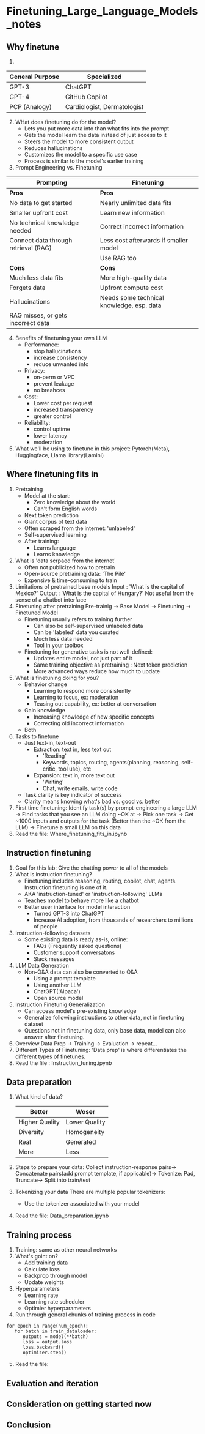 # Finetuning_Large_Language_Models_notes

## Why finetune
1.
| General Purpose | Specialized     | 
| --------------- | --------------- | 
| GPT-3           | ChatGPT         |
| GPT-4           | GitHub Copilot  |
| PCP (Analogy)   | Cardiologist, Dermatologist| 

2. WHat does finetuning do for the model?
   - Lets you put more data into than what fits into the prompt
   - Gets the model learn the data instead of just access to it
   - Steers the model to more consistent output
   - Reduces hallucinations
   - Customizes the model to a specific use case
   - Process is similar to the model's earlier training
3. Prompt Engineering vs. Finetuning
   
| Prompting                        | Finetuning                                              |
|----------------------------------|---------------------------------------------------------|
| **Pros**                         | **Pros**                                                |
| No data to get started           | Nearly unlimited data fits                              |
| Smaller upfront cost             | Learn new information                                   |
| No technical knowledge needed    | Correct incorrect information                           |
| Connect data through retrieval (RAG) | Less cost afterwards if smaller model                    |
|                                  | Use RAG too                                             |
| **Cons**                         | **Cons**                                                |
| Much less data fits              | More high-quality data                                  |
| Forgets data                     | Upfront compute cost                                    |
| Hallucinations                   | Needs some technical knowledge, esp. data               |
| RAG misses, or gets incorrect data |                                                         |

4. Benefits of finetuning your own LLM
   - Performance:
       * stop hallucinations
       * increase consistency
       * reduce unwanted info
   - Privacy:
       * on-perm or VPC
       * prevent leakage
       * no breahces
    - Cost:
       * Lower cost per request
       * increased transparency
       * greater control
    - Reliability:
       * control uptime
       * lower latency
       * moderation
5. What we'll be using to finetune in this project: Pytorch(Meta), Huggingface, Llama library(Lamini)
## Where finetuning fits in
1. Pretraining
   - Model at the start:
       * Zero knowledge about the world
       * Can't form English words
   - Next token prediction
   - Giant corpus of text data
   - Often scraped from the internet: 'unlabeled'
   - Self-supervised learning
   - After training:
       * Learns language
       * Learns knowledge
2. What is 'data scrpaed from the internet'
   - Often not publicized how to pretrain
   - Open-source pretraining data: 'The Pile'
   - Expensive & time-consuming to train
3. Limitations of pretrained base models
   Input : 'What is the capital of Mexico?'
   Output : 'What is the capital of Hungary?'
   Not useful from the sense of a chatbot interface
4. Finetuning after pretraining
   Pre-trainig -> Base Model -> Finetuning -> Finetuned Model
   - Finetuning usually refers to training further
     * Can also be self-supervised unlabeled data
     * Can be 'labeled' data you curated
     * Much less data needed
     * Tool in your toolbox
   - Finetuning for generative tasks is not well-defined:
     * Updates entire model, not just part of it
     * Same training objective as pretraining : Next token prediction
     * More advanced ways reduce how much to update
5. What is finetuning doing for you?
   - Behavior change
     * Learning to respond more consistently
     * Learning to focus, ex: moderation
     * Teasing out capability, ex: better at conversation
   - Gain knowledge
     * Increasing knowledge of new specific concepts
     * Correcting old incorrect information
   - Both
6. Tasks to finetune
   - Just text-in, text-out
     * Extraction: text in, less text out
       + 'Reading'
       + Keywords, topics, routing, agents(planning, reasoning, self-critic, tool use), etc
     * Expansion: text in, more text out
       + 'Writing'
       + Chat, write emails, write code
   - Task clarity is key indicator of success
   - Clarity means knowing what's bad vs. good vs. better
7. First time finetuning:
   Identify task(s) by prompt-engineering a large LLM ->
   Find tasks that you see an LLM doing ~OK at ->
   Pick one task ->
   Get ~1000 inputs and outputs for the task (Better than the ~OK from the LLM) ->
   Finetune a small LLM on this data
8. Read the file: Where_finetuning_fits_in.ipynb
## Instruction finetuning
1.  Goal for this lab: Give the chatting power to all of the models
2.  What is instruction finetuning?
    - Finetuning includes reasoning, routing, copilot, chat, agents. Instruction finetuning is one of it.
    - AKA 'instruction-tuned' or 'instruction-following' LLMs
    - Teaches model to behave more like a chatbot
    - Better user interface for model interaction
      * Turned GPT-3 into ChatGPT
      * Increase AI adoption, from thousands of researchers to millions of people
3. Instruction-following datasets
   - Some existing data is ready as-is, online:
     * FAQs (Frequently asked questions)
     * Customer support conversatons
     * Slack messages
4. LLM Data Generation
   - Non-Q&A data can also be converted to Q&A
     * Using a prompt template
     * Using another LLM
     * ChatGPT('Alpaca')
     * Open source model
5. Instruction Finetunig Generalization
   - Can access model's pre-existing knowledge
   - Generalize following instructions to other data, not in finetuning dataset
   - Questions not in finetuning data, only base data, model can also answer after finetuning.
6. Overview
   Data Prep -> Training -> Evaluation -> repeat...
7. Different Types of Finetuning: 'Data prep' is where differentiates the different types of finetunes.
8. Read the file : Instruction_tuning.ipynb
## Data preparation
1. What kind of data?

   |Better |Woser|
   |-------|--------|
   |Higher Quality| Lower Quality|
   |Diversity|Homogeneity|
   |Real|Generated|
   |More|Less|
2. Steps to prepare your data:
   Collect instruction-response pairs->
   Concatenate pairs(add prompt template, if applicable)->
   Tokenize: Pad, Truncate->
   Split into train/test
3. Tokenizing your data
   There are multiple popular tokenizers:
   - Use the tokenizer associated with your model
4. Read the file: Data_preparation.ipynb
## Training process
1. Training: same as other neural networks
2. What's goint on?
   - Add training data
   - Calculate loss
   - Backprop through model
   - Update weights
3. Hyperparameters
   - Learning rate
   - Learning rate scheduler
   - Optimier hyperparameters
4. Run through general chunks of training process in code
```
for epoch in range(num_epoch):
   for batch in train_dataloader:
      outputs = model(**batch)
      loss = output.loss
      loss.backward()
      optimizer.step()
```
5. Read the file: 
## Evaluation and iteration

## Consideration on getting started now

## Conclusion
